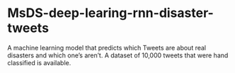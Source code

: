 # MsDS-deep-learing-rnn-disaster-tweets
A machine learning model that predicts which Tweets are about real disasters and which one’s aren’t. A dataset of 10,000 tweets that were hand classified is available.
